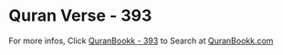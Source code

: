 # Quran Verse - 393 

For more infos, Click [QuranBookk - 393](https://www.quranbookk.com/quran/search?q=393) to Search at [QuranBookk.com](http://quranbookk.com/)